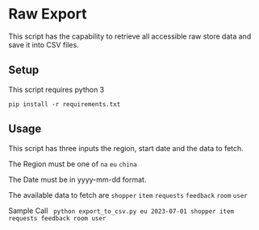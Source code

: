 # Raw Export
This script has the capability to retrieve all accessible raw store data and save it into CSV files.

## Setup
This script requires python 3

```pip install -r requirements.txt```

## Usage
This script has three inputs the region, start date and the data to fetch.

 
The Region must be one of `na` `eu` `china`

The Date must be in yyyy-mm-dd format.

The available data to fetch are `shopper` `item` `requests` `feedback` `room` `user`
 
Sample Call
``` python export_to_csv.py eu 2023-07-01 shopper item requests feedback room user```